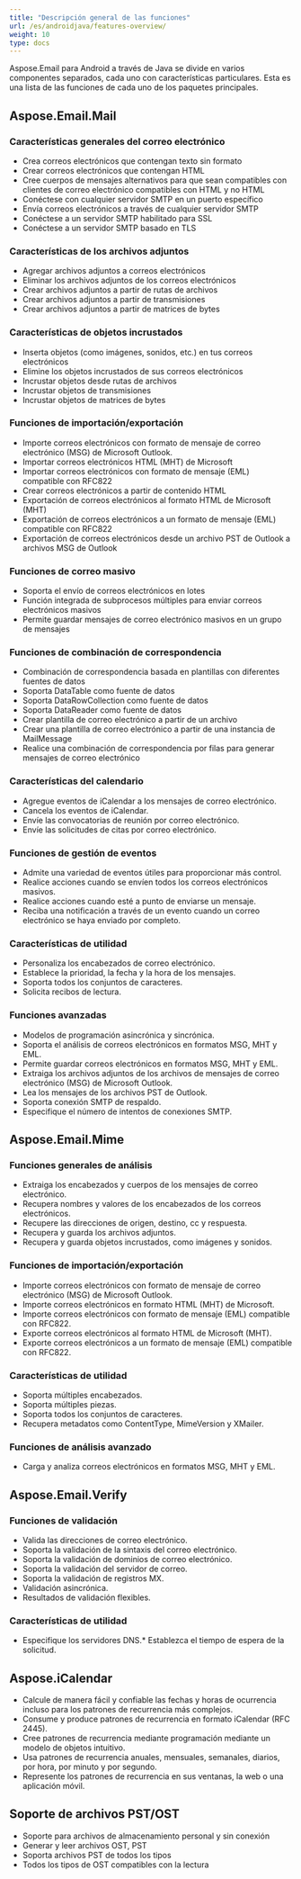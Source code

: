 ```yaml
---
title: "Descripción general de las funciones"
url: /es/androidjava/features-overview/
weight: 10
type: docs
---
```



Aspose.Email para Android a través de Java se divide en varios componentes separados, cada uno con características particulares. Esta es una lista de las funciones de cada uno de los paquetes principales.
## **Aspose.Email.Mail**
### **Características generales del correo electrónico**
- Crea correos electrónicos que contengan texto sin formato
- Crear correos electrónicos que contengan HTML
- Cree cuerpos de mensajes alternativos para que sean compatibles con clientes de correo electrónico compatibles con HTML y no HTML
- Conéctese con cualquier servidor SMTP en un puerto específico
- Envía correos electrónicos a través de cualquier servidor SMTP
- Conéctese a un servidor SMTP habilitado para SSL
- Conéctese a un servidor SMTP basado en TLS
### **Características de los archivos adjuntos**
- Agregar archivos adjuntos a correos electrónicos
- Eliminar los archivos adjuntos de los correos electrónicos
- Crear archivos adjuntos a partir de rutas de archivos
- Crear archivos adjuntos a partir de transmisiones
- Crear archivos adjuntos a partir de matrices de bytes
### **Características de objetos incrustados**
- Inserta objetos (como imágenes, sonidos, etc.) en tus correos electrónicos
- Elimine los objetos incrustados de sus correos electrónicos
- Incrustar objetos desde rutas de archivos
- Incrustar objetos de transmisiones
- Incrustar objetos de matrices de bytes
### **Funciones de importación/exportación**
- Importe correos electrónicos con formato de mensaje de correo electrónico (MSG) de Microsoft Outlook.
- Importar correos electrónicos HTML (MHT) de Microsoft
- Importar correos electrónicos con formato de mensaje (EML) compatible con RFC822
- Crear correos electrónicos a partir de contenido HTML
- Exportación de correos electrónicos al formato HTML de Microsoft (MHT)
- Exportación de correos electrónicos a un formato de mensaje (EML) compatible con RFC822
- Exportación de correos electrónicos desde un archivo PST de Outlook a archivos MSG de Outlook
### **Funciones de correo masivo**
- Soporta el envío de correos electrónicos en lotes
- Función integrada de subprocesos múltiples para enviar correos electrónicos masivos
- Permite guardar mensajes de correo electrónico masivos en un grupo de mensajes
### **Funciones de combinación de correspondencia**
- Combinación de correspondencia basada en plantillas con diferentes fuentes de datos
- Soporta DataTable como fuente de datos
- Soporta DataRowCollection como fuente de datos
- Soporta DataReader como fuente de datos
- Crear plantilla de correo electrónico a partir de un archivo
- Crear una plantilla de correo electrónico a partir de una instancia de MailMessage
- Realice una combinación de correspondencia por filas para generar mensajes de correo electrónico
### **Características del calendario**
- Agregue eventos de iCalendar a los mensajes de correo electrónico.
- Cancela los eventos de iCalendar.
- Envíe las convocatorias de reunión por correo electrónico.
- Envíe las solicitudes de citas por correo electrónico.
### **Funciones de gestión de eventos**
- Admite una variedad de eventos útiles para proporcionar más control.
- Realice acciones cuando se envíen todos los correos electrónicos masivos.
- Realice acciones cuando esté a punto de enviarse un mensaje.
- Reciba una notificación a través de un evento cuando un correo electrónico se haya enviado por completo.
### **Características de utilidad**
- Personaliza los encabezados de correo electrónico.
- Establece la prioridad, la fecha y la hora de los mensajes.
- Soporta todos los conjuntos de caracteres.
- Solicita recibos de lectura.
### **Funciones avanzadas**
- Modelos de programación asincrónica y sincrónica.
- Soporta el análisis de correos electrónicos en formatos MSG, MHT y EML.
- Permite guardar correos electrónicos en formatos MSG, MHT y EML.
- Extraiga los archivos adjuntos de los archivos de mensajes de correo electrónico (MSG) de Microsoft Outlook.
- Lea los mensajes de los archivos PST de Outlook.
- Soporta conexión SMTP de respaldo.
- Especifique el número de intentos de conexiones SMTP.
## **Aspose.Email.Mime**
### **Funciones generales de análisis**
- Extraiga los encabezados y cuerpos de los mensajes de correo electrónico.
- Recupera nombres y valores de los encabezados de los correos electrónicos.
- Recupere las direcciones de origen, destino, cc y respuesta.
- Recupera y guarda los archivos adjuntos.
- Recupera y guarda objetos incrustados, como imágenes y sonidos.
### **Funciones de importación/exportación**
- Importe correos electrónicos con formato de mensaje de correo electrónico (MSG) de Microsoft Outlook.
- Importe correos electrónicos en formato HTML (MHT) de Microsoft.
- Importe correos electrónicos con formato de mensaje (EML) compatible con RFC822.
- Exporte correos electrónicos al formato HTML de Microsoft (MHT).
- Exporte correos electrónicos a un formato de mensaje (EML) compatible con RFC822.
### **Características de utilidad**
- Soporta múltiples encabezados.
- Soporta múltiples piezas.
- Soporta todos los conjuntos de caracteres.
- Recupera metadatos como ContentType, MimeVersion y XMailer.
### **Funciones de análisis avanzado**
- Carga y analiza correos electrónicos en formatos MSG, MHT y EML.
## **Aspose.Email.Verify**
### **Funciones de validación**
- Valida las direcciones de correo electrónico.
- Soporta la validación de la sintaxis del correo electrónico.
- Soporta la validación de dominios de correo electrónico.
- Soporta la validación del servidor de correo.
- Soporta la validación de registros MX.
- Validación asincrónica.
- Resultados de validación flexibles.
### **Características de utilidad**
- Especifique los servidores DNS.* Establezca el tiempo de espera de la solicitud.
## **Aspose.iCalendar**
- Calcule de manera fácil y confiable las fechas y horas de ocurrencia incluso para los patrones de recurrencia más complejos.
- Consume y produce patrones de recurrencia en formato iCalendar (RFC 2445).
- Cree patrones de recurrencia mediante programación mediante un modelo de objetos intuitivo.
- Usa patrones de recurrencia anuales, mensuales, semanales, diarios, por hora, por minuto y por segundo.
- Represente los patrones de recurrencia en sus ventanas, la web o una aplicación móvil.
## **Soporte de archivos PST/OST**
- Soporte para archivos de almacenamiento personal y sin conexión
- Generar y leer archivos OST, PST
- Soporta archivos PST de todos los tipos
- Todos los tipos de OST compatibles con la lectura
